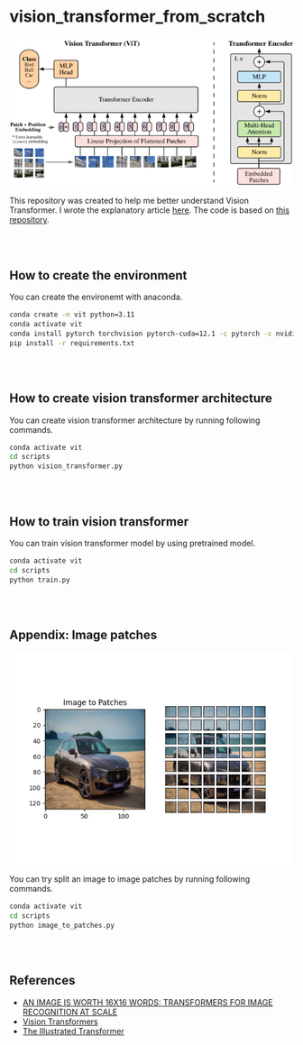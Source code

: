 # vision_transformer_from_scratch
<img src="resources/vit.png" width='600'>

This repository was created to help me better understand Vision Transformer. I wrote the explanatory article [here](https://medium.com/@hirok4/explanation-of-vision-transformer-with-implementation-8f098ebc1233). The code is based on [this repository](https://github.com/nerminnuraydogan/vision-transformer/tree/main).

<br></br>

## How to create the environment
You can create the environemt with anaconda.

```bash
conda create -n vit python=3.11
conda activate vit
conda install pytorch torchvision pytorch-cuda=12.1 -c pytorch -c nvidia
pip install -r requirements.txt
```

<br></br>

## How to create vision transformer architecture
You can create vision transformer architecture by running following commands.

```bash
conda activate vit
cd scripts
python vision_transformer.py
```

<br></br>

## How to train vision transformer
You can train vision transformer model by using pretrained model.

```bash
conda activate vit
cd scripts
python train.py
```

<br></br>

## Appendix: Image patches

<img src="resources/image_to_patches.png" width='600'>

You can try split an image to image patches by running following commands.

```bash
conda activate vit
cd scripts
python image_to_patches.py
```

<br></br>

## References
- [AN IMAGE IS WORTH 16X16 WORDS: TRANSFORMERS FOR IMAGE RECOGNITION AT SCALE](https://arxiv.org/pdf/2010.11929)
- [Vision Transformers](https://github.com/nerminnuraydogan/vision-transformer/tree/main)
- [The Illustrated Transformer](https://jalammar.github.io/illustrated-transformer/)

